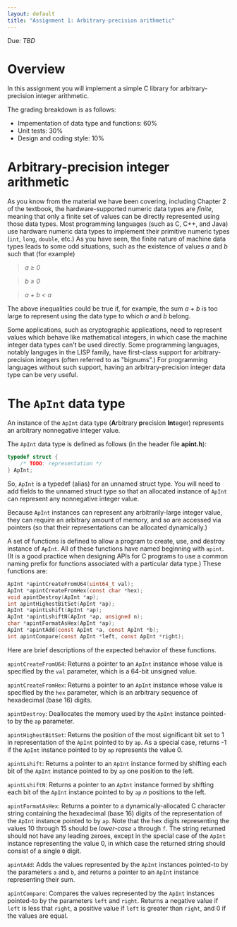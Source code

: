 ```yaml
---
layout: default
title: "Assignment 1: Arbitrary-precision arithmetic"
---
```


Due: *TBD*

# Overview

In this assignment you will implement a simple C library for arbitrary-precision integer arithmetic.

The grading breakdown is as follows:

* Impementation of data type and functions: 60%
* Unit tests: 30%
* Design and coding style: 10%

# Arbitrary-precision integer arithmetic

As you know from the material we have been covering, including Chapter 2 of the textbook, the hardware-supported numeric data types are *finite*, meaning that only a finite set of values can be directly represented using those data types.  Most programming languages (such as C, C++, and Java) use hardware numeric data types to implement their primitive numeric types (`int`, `long`, `double`, etc.)  As you have seen, the finite nature of machine data types leads to some odd situations, such as the existence of values *a* and *b* such that (for example)

> *a ≥ 0*

> *b ≥ 0*

> *a + b &lt; a*

The above inequalities could be true if, for example, the sum *a + b* is too large to represent using the data type to which *a* and *b* belong.

Some applications, such as cryptographic applications, need to represent values which behave like mathematical integers, in which case the machine integer data types can't be used directly.  Some programming languages, notably languges in the LISP family, have first-class support for arbitrary-precision integers (often referred to as "bignums".)  For programming languages without such support, having an arbitrary-precision integer data type can be very useful.

# The `ApInt` data type

An instance of the `ApInt` data type (**A**rbitrary **p**recision **Int**eger) represents an arbitrary nonnegative integer value.

The `ApInt` data type is defined as follows (in the header file **apint.h**):

```c
typedef struct {
    /* TODO: representation */
} ApInt;
```

So, `ApInt` is a typedef (alias) for an unnamed struct type.  You will need to add fields to the unnamed struct type so that an allocated instance of `ApInt` can represent any nonnegative integer value.

Because `ApInt` instances can represent any arbitrarily-large integer value, they can require an arbitrary amount of memory, and so are accessed via pointers (so that their representations can be allocated dynamically.)

A set of functions is defined to allow a program to create, use, and destroy instance of `ApInt`.  All of these functions have named beginning with `apint`.  (It is a good practice when designing APIs for C programs to use a common naming prefix for functions associated with a particular data type.)  These functions are:

```c
ApInt *apintCreateFromU64(uint64_t val);
ApInt *apintCreateFromHex(const char *hex);
void apintDestroy(ApInt *ap);
int apintHighestBitSet(ApInt *ap);
ApInt *apintLshift(ApInt *ap);
ApInt *apintLshiftN(ApInt *ap, unsigned n);
char *apintFormatAsHex(ApInt *ap);
ApInt *apintAdd(const ApInt *a, const ApInt *b);
int apintCompare(const ApInt *left, const ApInt *right);
```

Here are brief descriptions of the expected behavior of these functions.

`apintCreateFromU64`: Returns a pointer to an `ApInt` instance whose value is specified by the `val` parameter, which is a 64-bit unsigned value.

`apintCreateFromHex`: Returns a pointer to an `ApInt` instance whose value is specified by the `hex` parameter, which is an arbitrary sequence of hexadecimal (base 16) digits.

`apintDestroy`: Deallocates the memory used by the `ApInt` instance pointed-to by the `ap` parameter.

`apintHighestBitSet`: Returns the position of the most significant bit set to 1 in representation of the `ApInt` pointed to by `ap`. As a special case, returns -1 if the `ApInt` instance pointed to by `ap` represents the value 0.

`apintLshift`: Returns a pointer to an `ApInt` instance formed by shifting each bit of the `ApInt` instance pointed to by `ap` one position to the left.

`apintLshiftN`: Returns a pointer to an `ApInt` instance formed by shifting each bit of the `ApInt` instance pointed to by `ap` *n* positions to the left.


`apintFormatAsHex`: Returns a pointer to a dynamically-allocated C character string containing the hexadecimal (base 16) digits of the representation of the `ApInt` instance pointed to by `ap`.  Note that the hex digits representing the values 10 through 15 should be *lower-case* `a` through `f`.  The string returned should not have any leading zeroes, except in the special case of the `ApInt` instance representing the value 0, in which case the returned string should consist of a single `0` digit.

`apintAdd`: Adds the values represented by the `ApInt` instances pointed-to by the parameters `a` and `b`, and returns a pointer to an `ApInt` instance representing their sum.

`apintCompare`: Compares the values represented by the `ApInt` instances pointed-to by the parameters `left` and `right`.  Returns a negative value if `left` is less that `right`, a positive value if `left` is greater than `right`, and 0 if the values are equal.
